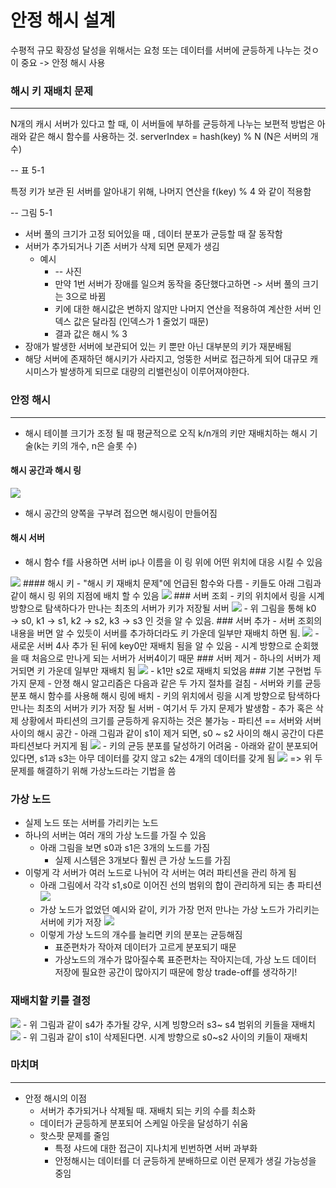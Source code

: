 # 안정 해시 설계
수평적 규모 확장성 달성을 위해서는 요청 또는 데이터를 서버에 균등하게 나누는 것ㅇ이 중요
-> 안정 해시 사용

### 해시 키 재배치 문제
--- --- 
N개의 캐시 서버가 있다고 할 때, 이 서버들에 부하를 균등하게 나누는 보편적 방법은 아래와 같은 해시 함수를 사용하는 것.
serverIndex = hash(key) % N (N은 서버의 개수) 

-- 표 5-1

특정 키가 보관 된 서버를 알아내기 위해, 나머지 연산을 f(key) % 4 와 같이 적용함

-- 그림 5-1
- 서버 풀의 크기가 고정 되어있을 때 , 데이터 분포가 균등할 때 잘 동작함
- 서버가 추가되거나 기존 서버가 삭제 되면 문제가 생김
    - 예시
      - -- 사진
      - 만약 1번 서버가 장애를 일으켜 동작을 중단했다고하면 -> 서버 풀의 크기는 3으로 바뀜
      - 키에 대한 해시값은 변하지 않지만 나머지 연산을 적용하여 계산한 서버 인덱스 값은 달라짐 (인덱스가 1 줄었기 때문)
      - 결과 값은 해시 % 3
- 장애가 발생한 서버에 보관되어 있는 키 뿐만 아닌 대부분의 키가 재분배됨
- 해당 서버에 존재하던 해시키가 사라지고, 엉뚱한 서버로 접근하게 되어 대규모 캐시미스가 발생하게 되므로 대량의 리밸런싱이 이루어져야한다.

### 안정 해시
--- --- 
- 해시 테이블 크기가 조정 될 때 평균적으로 오직 k/n개의 키만 재배치하는 해시 기술(k는 키의 개수, n은 슬롯 수)

#### 해시 공간과 해시 링
<img src="images/SIH/hashRing.png">

- 해시 공간의 양쪽을 구부려 접으면 해시링이 만들어짐
#### 해시 서버
- 해시 함수 f를 사용하면 서버 ip나 이름을 이 링 위에 어떤 위치에 대응 시킬 수 있음
<img src="images/SIH/hashServer.png">
#### 해시 키
- "해시 키 재배치 문제"에 언급된 함수와 다름
- 키들도 아래 그림과 같이 해시 링 위의 지점에 배치 할 수 있음
  <img src="images/SIH/hashKey.png">
### 서버 조회
- 키의 위치에서 링을 시계방향으로 탐색하다가 만나는 최초의 서버가 키가 저장될 서버
  <img src="images/SIH/readServer.png">
- 위 그림을 통해 k0 → s0, k1 → s1, k2 → s2, k3 → s3 인 것을 알 수 있음.
### 서버 추가
- 서버 조회의 내용을 버면 알 수 있듯이 서버를 추가하더라도 키 가운데 일부만 재배치 하면 됨.
  <img src="images/SIH/addServer.png">
- 새로운 서버 4사 추가 된 뒤에 key0만 재배치 됨을 알 수 있음
- 시계 방향으로 순회했을 때 처음으로 만나게 되는 서버가 서버4이기 때문
### 서버 제거
- 하나의 서버가 제거되면 키 가운데 일부만 재배치 됨
  <img src="images/SIH/removeServer.png">
- k1만 s2로 재배치 되었음
### 기본 구현법 두 가지 문제
- 안졍 해시 알고리즘은 다음과 같은 두 가지 절차를 걸침
  - 서버와 키를 균등 분포 해시 함수를 사용해 해시 링에 배치
  - 키의 위치에서 링을 시계 방향으로 탐색하다 만나는 최초의 서버가 키가 저장 될 서버
- 여기서 두 가지 문제가 발생함
  - 추가 혹은 삭제 상황에서 파티션의 크기를 균등하게 유지하는 것은 불가능
  - 파티션 == 서버와 서버 사이의 해시 공간
    - 아래 그림과 같이 s1이 제거 되면, s0 ~ s2 사이의 해시 공간이 다른 파티션보다 커지게 됨
      <img src="images/SIH/problem1.png">
  - 키의 균등 분포를 달성하기 어려움
    - 아래와 같이 분포되어 있다면, s1과 s3는 아무 데이터를 갖지 않고 s2는 4개의 데이터를 갖게 됨
      <img src="images/SIH/problem2.png">
=> 위 두문제를 해결하기 위해 가상노드라는 기법을 씀

### 가상 노드
- 실제 노드 또는 서버를 가리키는 노드
- 하나의 서버는 여러 개의 가상 노드를 가질 수 있음
  - 아래 그림을 보면 s0과 s1은 3개의 노드를 가짐
    - 실제 시스템은 3개보다 훨씬 큰 가상 노드를 가짐
- 이렇게 각 서버가 여러 노드로 나뉘어 각 서버는 여러 파티션을 관리 하게 됨
  - 아래 그림에서 각각 s1,s0로 이어진 선의 범위의 합이 관리하게 되는 총 파티션
    <img src="images/SIH/virtualNode1.png">
  - 가상 노드가 없었던 예시와 같이, 키가 가장 먼저 만나는 가상 노드가 가리키는 서버에 키가 저장
    <img src="images/SIH/virtualNode2.png">
  - 이렇게 가상 노드의 개수를 늘리면 키의 분포는 균등해짐
    - 표준편차가 작아져 데이터가 고르게 분포되기 때문
    - 가상노드의 개수가 많아질수록 표준편차는 작아지는데, 가상 노드 데이터 저장에 필요한 공간이 많아지기 때문에 항상 trade-off를 생각하기!
### 재배치할 키를 결정
<img src="images/SIH/reKey1.png">
- 위 그림과 같이 s4가 추가될 걍우, 시계 빙향으러 s3~ s4 범위의 키들을 재배치
<img src="images/SIH/rekey.png">
- 위 그림과 같이 s1이 삭제된다면. 시계 방향으로 s0~s2 사이의 키들이 재배치

### 마치며
--- --- 
- 안정 해시의 이점
  - 서버가 추가되거나 삭제될 때. 재배치 되는 키의 수를 최소화
  - 데이터가 균등하게 분포되어 스케일 아웃을 달성하기 쉬움
  - 핫스팟 문제를 줄임
    - 특정 샤드에 대한 접근이 지나치게 빈번하면 서버 과부화
    - 안정해시는 데이터를 더 균등하게 분배하므로 이런 문제가 생길 가능성을 중임